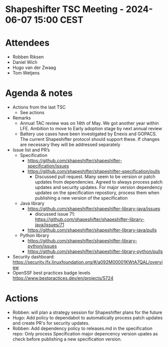 # Shapeshifter TSC Meeting - 2024-06-07 15:00 CEST

# Attendees
- Robben Riksen
- Daniel Wich
- Hugo van der Zwaag
- Tom Wetjens

# Agenda & notes
- Actions from the last TSC
  - See actions
- Remarks
    - Annual TAC review was on 14th of May. We got another year within LFE. Ambition to move to Early adoption stage by next annual review
    - Battery use cases have been investigated by Enexis and GOPACS. The current Shapeshifter protocol should support these. If changes are necessary they will be addressed separately
- Issue list and PR’s
  - Specification
      - https://github.com/shapeshifter/shapeshifter-specification/issues
      - https://github.com/shapeshifter/shapeshifter-specification/pulls
        - Discussed pull request. Many seem to be version or patch updates from dependencies. Agreed to always process patch updates and security updates. For major version dependency updates on the specification repostiory, process them when publishing a new version of the specification 
  - Java library
      - https://github.com/shapeshifter/shapeshifter-library-java/issues
           - discussed issue 71: https://github.com/shapeshifter/shapeshifter-library-java/issues/71
      - https://github.com/shapeshifter/shapeshifter-library-java/pulls
  - Python library
      - https://github.com/shapeshifter/shapeshifter-library-python/issues
      - https://github.com/shapeshifter/shapeshifter-library-python/pulls
- Security dashboard: https://security.lfx.linuxfoundation.org/#/a092M00001KWtA7QAL/overview
- OpenSSF best practices badge levels https://www.bestpractices.dev/en/projects/5724

# Actions
- Robben: will plan a strategy session for Shapeshifter plans for the future
- Hugo: Add policy to dependabot to automatically process patch updates and create PR's for security updates. 
- Robben: Add dependency policy to releases.md in the specification repo: Only process Specification major depencency version upates as check before publishing a new specification version.
